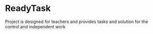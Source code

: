 # ReadyTask
Project is designed for teachers and provides tasks and solution for the control and independent work
